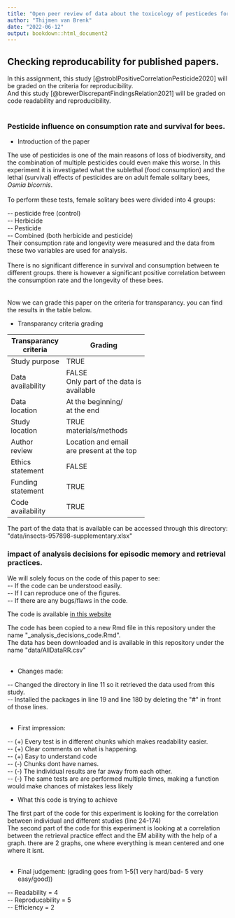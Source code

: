 ```yaml
---
title: "Open peer review of data about the toxicology of pesticedes for bees"
author: "Thijmen van Brenk"
date: "2022-06-12"
output: bookdown::html_document2
---
```


## Checking reproducability for published papers.

In this assignment, this study [@stroblPositiveCorrelationPesticide2020] will be graded on the criteria for reproducibility.       
And this study [@brewerDiscrepantFindingsRelation2021] will be graded on code readability and reproducibility.
<br>
<br>


### Pesticide influence on consumption rate and survival for bees. 

* Introduction of the paper          

The use of pesticides is one of the main reasons of loss of biodiversity, and the combination of multiple pesticides could even make this worse. In this experiment it is investigated what the sublethal (food consumption) and the lethal (survival) effects of pesticides are on adult female solitary bees, *Osmia bicornis*.       
<br>
To perform these tests, female solitary bees were divided into 4 groups:   

-- pesticide free (control)     
-- Herbicide      
-- Pesticide      
-- Combined (both herbicide and pesticide)      
Their consumption rate and longevity were measured and the data from these two variables are used for analysis.
<br>
<br>
There is no significant difference in survival and consumption between te different groups. there is however a significant positive correlation between the consumption rate and the longevity of these bees.        
<br>        
Now we can grade this paper on the criteria for transparancy. you can find the results in the table below.


* Transparancy criteria grading

| Transparancy<br>criteria | Grading                                        |
|--------------------------|------------------------------------------------|
| Study purpose            | TRUE                                           |
| Data<br>availability     | FALSE<br>Only part of the data is<br>available |
| Data <br>location        | At the beginning/<br>at the end                |
| Study<br>location        | TRUE<br>materials/methods                      |
| Author<br>review         | Location and email<br>are present at the top   |
| Ethics<br>statement      | FALSE                                          |
| Funding<br>statement     | TRUE                                           |
| Code<br>availability     | TRUE                                           |

The part of the data that is available can be accessed through this directory: "data/insects-957898-supplementary.xlsx"

### impact of analysis decisions for episodic memory and retrieval practices.

We will solely focus on the code of this paper to see:       
-- If the code can be understood easily.       
-- If I can reproduce one of the figures.        
-- If there are any bugs/flaws in the code.       

The code is available <span style="color:blue">[in this website](https://osf.io/dgcaz/)</span>        

The code has been copied to a new Rmd file in this repository under the name "_analysis_decisions_code.Rmd".        
The data has been downloaded and is available in this repository under the name "data/AllDataRR.csv"        
<br>        

* Changes made:       

-- Changed the directory in line 11 so it retrieved the data used from this study.        
-- Installed the packages in line 19 and line 180 by deleting the "#" in front of those lines.        
<br>        

* First impression:   

-- (+) Every test is in different chunks which makes readability easier.       
-- (+) Clear comments on what is happening.       
-- (+) Easy to understand code        
-- (-) Chunks dont have names.       
-- (-) The individual results are far away from each other.       
-- (-) The same tests are are performed multiple times, making a function would make chances of mistakes less likely
<br>        

* What this code is trying to achieve      

The first part of the code for this experiment is looking for the correlation between individual and different studies (line 24-174)       
The second part of the code for this experiment is looking at a correlation between the retrieval practice effect and the EM ability with the help of a graph. there are 2 graphs, one where everything is mean centered and one where it isnt.        
<br>        

* Final judgement: (grading goes from 1-5(1 very hard/bad- 5 very easy/good))     

-- Readability = 4        
-- Reproducability = 5        
-- Efficiency = 2       

